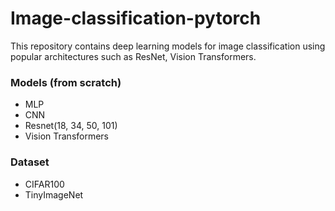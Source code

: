# Image-classification-pytorch
This repository contains deep learning models for image classification using popular architectures such as ResNet, Vision Transformers.

### Models (from scratch)
- MLP
- CNN
- Resnet(18, 34, 50, 101)
- Vision Transformers

### Dataset
- CIFAR100
- TinyImageNet
